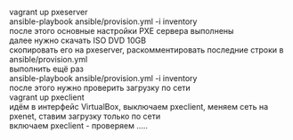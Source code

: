 vagrant up pxeserver \
ansible-playbook ansible/provision.yml -i inventory \
после этого основные настройки PXE сервера выполнены \
далее нужно скачать ISO DVD 10GB \
скопировать его на pxeserver, раскомментировать последние строки в ansible/provision.yml \
выполнить ещё раз \
ansible-playbook ansible/provision.yml -i inventory \
после этого нужно проверить загрузку по сети \
vagrant up pxeclient \
идём в интерфейс VirtualBox, выключаем pxeclient, меняем сеть на pxenet, ставим загрузку только по сети \
включаем pxeclient - проверяем .....
